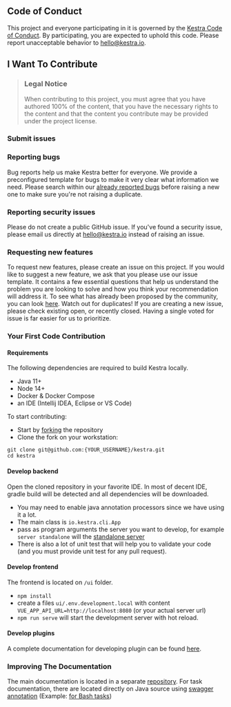 ## Code of Conduct

This project and everyone participating in it is governed by the
[Kestra Code of Conduct](https://github.com/kestra-io/kestrablob/master/CODE_OF_CONDUCT.md).
By participating, you are expected to uphold this code. Please report unacceptable behavior
to <hello@kestra.io>.

## I Want To Contribute

> ### Legal Notice
> When contributing to this project, you must agree that you have authored 100% of the content, that you have the necessary rights to the content and that the content you contribute may be provided under the project license.


### Submit issues

### Reporting bugs
Bug reports help us make Kestra better for everyone. We provide a preconfigured template for bugs to make it very clear what information we need.
Please search within our [already reported bugs](https://github.com/kestra-io/kestra/issues?q=is%3Aissue+is%3Aopen+label%3Abug) before raising a new one to make sure you're not raising a duplicate.

### Reporting security issues
Please do not create a public GitHub issue. If you've found a security issue, please email us directly at hello@kestra.io instead of raising an issue.


### Requesting new features
To request new features, please create an issue on this project.
If you would like to suggest a new feature, we ask that you please use our issue template. It contains a few essential questions that help us understand the problem you are looking to solve and how you think your recommendation will address it.
To see what has already been proposed by the community, you can look [here](https://github.com/kestra-io/kestra/issues?q=is%3Aissue+is%3Aopen+label%3Aenhancement).
Watch out for duplicates! If you are creating a new issue, please check existing open, or recently closed. Having a single voted for issue is far easier for us to prioritize.

### Your First Code Contribution

#### Requirements
The following dependencies are required to build Kestra locally.
- Java 11+
- Node 14+
- Docker & Docker Compose
- an IDE (Intellij IDEA, Eclipse or VS Code)

To start contributing:
- Start by [forking](https://docs.github.com/en/github/getting-started-with-github/fork-a-repo) the repository
- Clone the fork on your workstation:

```shell
git clone git@github.com:{YOUR_USERNAME}/kestra.git
cd kestra
```

#### Develop backend
Open the cloned repository in your favorite IDE. In most of decent IDE, gradle build will be detected and all dependencies will be downloaded.

- You may need to enable java annotation processors since we have using it a lot.
- The main class is `io.kestra.cli.App`
- pass as program arguments the server you want to develop, for example `server standalone` will the [standalone server](https://kestra.io/docs/administrator-guide/servers/#kestra-standalone-development-environment-servers)
- There is also a lot of unit test that will help you to validate your code (and you must provide unit test for any pull request).

#### Develop frontend
The frontend is located on `/ui` folder.

- `npm install`
- create a files `ui/.env.development.local` with content `VUE_APP_API_URL=http://localhost:8080` (or your actual server url)
- `npm run serve` will start the development server with hot reload.


#### Develop plugins
A complete documentation for developing plugin can be found [here](https://kestra.io/docs/plugin-developer-guide/).

### Improving The Documentation
The main documentation is located in a separate [repository](https://github.com/kestra-io/kestra.io). For task documentation, there are located directly on Java source using [swagger annotation](https://github.com/swagger-api/swagger-core/wiki/Swagger-2.X---Annotations) (Example: [for Bash tasks](https://github.com/kestra-io/kestra/blob/develop/core/src/main/java/io/kestra/core/tasks/scripts/AbstractBash.java))

